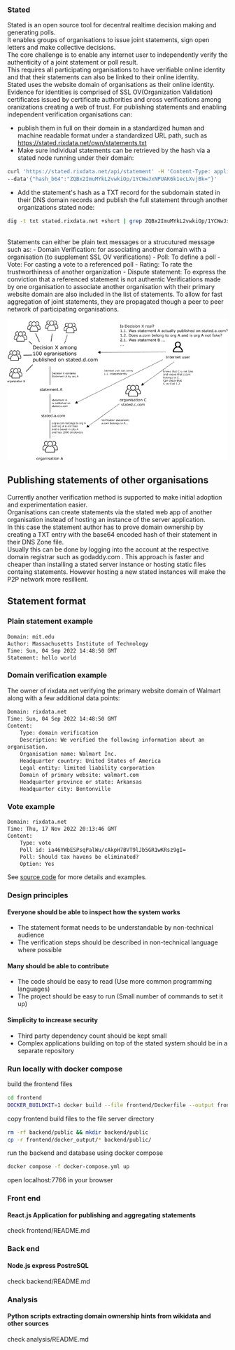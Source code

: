 ### Stated
Stated is an open source tool for decentral realtime decision making and generating polls.<br/>
It enables groups of organisations to issue joint statements, sign open letters and make collective decisions.<br/>
The core challenge is to enable any internet user to independently verify the authenticity of a joint statement or poll result.<br/>
This requires all participating organisations to have verifiable online identity and that their statements can also be linked to their online identity.<br/>
Stated uses the website domain of organisations as their online identity. <br/>
Evidence for identities is comprised of SSL OV(Organization Validation) certificates issued by certificate authorities and cross verifications among oranizations creating a web of trust.
For publishing statements and enabling independent verification organisations can:
- publish them in full on their domain in a standardized human and machine readable format under a standardized URL path, such as https://stated.rixdata.net/own/statements.txt
- Make sure individual statements can be retrieved by the hash via a stated node running under their domain:
```bash
curl 'https://stated.rixdata.net/api/statement' -H 'Content-Type: application/json' \
--data'{"hash_b64":"ZQBx2ImuMYkL2vwkiOp/1YCWwJxNPUAK6k1ecLXvjBk="}'
```
- Add the statement's hash as a TXT record for the subdomain stated in their DNS domain records and publish the full statement through another organizations stated node:
```bash
dig -t txt stated.rixdata.net +short | grep ZQBx2ImuMYkL2vwkiOp/1YCWwJxNPUAK6k1ecLXvjBk=
```
<br/>
Statements can either be plain text messages or a strucutured message such as:
- Domain Verification: for associating another domain with a organisation (to supplement SSL OV verifications)
- Poll: To define a poll
- Vote: For casting a vote to a referenced poll
- Rating: To rate the trustworthiness of another organization
- Dispute statement: To express the conviction that a referenced statement is not authentic
Verifications made by one organisation to associate another organisation with their primary website domain are also included in the list of statements.
To allow for fast aggregation of joint statements, they are propagated though a peer to peer network of participating organisations.

![visualisatiuon](https://github.com/c-riq/stated/blob/master/diagram.png?raw=true)

## Publishing statements of other organisations
Currently another verification method is supported to make initial adoption and experimentation easier.<br/>
Organisations can create statements via the stated web app of another organisation instead of hosting an instance of the server application.<br/>
In this case the statement author has to prove domain ownership by creating a TXT entry with the base64 encoded hash of their statement in their DNS Zone file.<br/>
Usually this can be done by logging into the account at the respective domain registrar such as godaddy.com .
This approach is faster and cheaper than installing a stated server instance or hosting static files containg statements. 
However hosting a new stated instances will make the P2P network more resillient.

## Statement format
### Plain statement example
```
Domain: mit.edu
Author: Massachusetts Institute of Technology
Time: Sun, 04 Sep 2022 14:48:50 GMT
Statement: hello world
```

### Domain verification example
The owner of rixdata.net verifying the primary website domain of Walmart along with a few additional data points:
```
Domain: rixdata.net
Time: Sun, 04 Sep 2022 14:48:50 GMT
Content: 
	Type: domain verification
	Description: We verified the following information about an organisation.
	Organisation name: Walmart Inc.
	Headquarter country: United States of America
	Legal entity: limited liability corporation
	Domain of primary website: walmart.com
	Headquarter province or state: Arkansas
	Headquarter city: Bentonville
```

### Vote example
```
Domain: rixdata.net
Time: Thu, 17 Nov 2022 20:13:46 GMT
Content: 
	Type: vote
	Poll id: ia46YWbESPsqPalWu/cAkpH7BVT9lJb5GR1wKRsz9gI=
	Poll: Should tax havens be eliminated?
	Option: Yes
```
See [source code](https://github.com/c-riq/stated/blob/master/frontend/src/constants/statementFormats.js) for more details and examples.

### Design principles
#### Everyone should be able to inspect how the system works
- The statement format needs to be understandable by non-technical audience
- The verification steps should be described in non-technical language where possible
#### Many should be able to contribute
- The code should be easy to read (Use more common programming languages)
- The project should be easy to run (Small number of commands to set it up)

#### Simplicity to increase security
- Third party dependency count should be kept small
- Complex applications building on top of the stated system should be in a separate repository

### Run locally with docker compose
build the frontend files
```sh
cd frontend
DOCKER_BUILDKIT=1 docker build --file frontend/Dockerfile --output frontend/docker_output .
```
copy frontend build files to the file server directory
```sh
rm -rf backend/public && mkdir backend/public
cp -r frontend/docker_output/* backend/public/
```
run the backend and database using docker compose
```sh
docker compose -f docker-compose.yml up 
```
open localhost:7766 in your browser

### Front end 
#### React.js Application for publishing and aggregating statements
check frontend/README.md

### Back end
#### Node.js express PostreSQL 
check backend/README.md

### Analysis 
#### Python scripts extracting domain ownership hints from wikidata and other sources
check analysis/README.md

